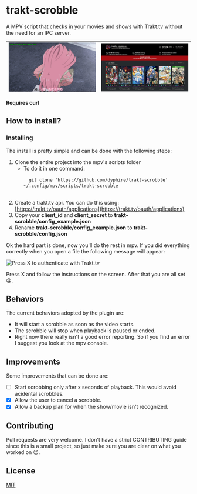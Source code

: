 # trakt-scrobble

A MPV script that checks in your movies and shows with Trakt.tv without the need for an IPC server.

| ![mpv_screenshot](imgs/mpv_screenshot.jpg) | ![mpv_screenshot](imgs/trakt_screenshot.jpg) |
| ------------------------------------------ | -------------------------------------------- |

**Requires curl**

## How to install?


### Installing

The install is pretty simple and can be done with the following steps:

1. Clone the entire project into the mpv's scripts folder
   - To do it in one command:
     ```
	   git clone 'https://github.com/dyphire/trakt-scrobble' ~/.config/mpv/scripts/trakt-scrobble
	
2. Create a trakt.tv api. You can do this using: [https://trakt.tv/oauth/applications](https://trakt.tv/oauth/applications)
3. Copy your **client_id** and **client_secret** to **trakt-scrobble/config_example.json**
4. Rename **trakt-scrobble/config_example.json** to **trakt-scrobble/config.json**

Ok the hard part is done, now you'll do the rest in mpv. If you did everything correctly when you open a file the following message will appear: 

![Press X to authenticate with Trakt.tv](imgs/msg_trakt.png)

Press X and follow the instructions on the screen. After that you are all set 😀.

## Behaviors

The current behaviors adopted by the plugin are:

 - It will start a scrobble as soon as the video starts.
 - The scrobble will stop when playback is paused or ended.
 - Right now there really isn't a good error reporting. So if you find an error I suggest you look at the mpv console.

## Improvements

Some improvements that can be done are:

- [ ] Start scrobbing only after x seconds of playback. This would avoid acidental scrobbles.
- [x] Allow the user to cancel a scrobble.
- [x] Allow a backup plan for when the show/movie isn't recognized.

## Contributing

Pull requests are very welcome. I don't have a strict CONTRIBUTING guide since this is a small project, so just make sure you are clear on what you worked on 😉.

## License

[MIT](https://choosealicense.com/licenses/mit/)
